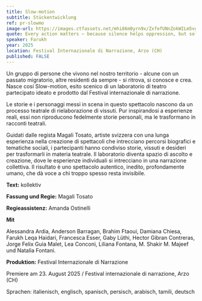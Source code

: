 ```yaml
---
title: Slow-motion
subtitle: Stückentwicklung
ref: pr-slowmo
image-url: https://images.ctfassets.net/mhi86m0yrn9x/ZxfefUNnZokWILm5vdfsg/e94de7220f8d4aa109dd5021b06a3604/slowmotion.jpg
quote: Every action matters – because silence helps oppression, but solidarity builds freedom.
speaker: Farukh
year: 2025
location: Festival Internazionale di Narrazione, Arzo (CH)
published: FALSE
---
```


Un gruppo di persone che vivono nel nostro territorio - alcune con un passato migratorio, altre residenti da sempre - si ritrova, si conosce e crea. Nasce cosí Slow-motion, esito scenico di un laboratorio di teatro partecipato ideato e prodotto dal Festival internazionale di narrazione. 

Le storie e i personaggi messi in scena in questo spettacolo nascono da un processo teatrale di rielaborazione di vissuti. Pur inspirandosi a esperienze reali, essi non riproducono fedelmente storie personali, ma le trasformano in racconti teatrali. 

Guidati dalle regista Magali Tosato, artiste svizzera con una lunga esperienza nella creazione di spettacoli che intrecciano percorsi biografici e tematiche sociali, i partecipanti hanno condiviso storie, vissuti e desideri per trasformarli in materia teatrale. Il laboratorio diventa spazio di ascolto e creazione, dove le esperienze individuali si intrecciano in una narrazione collettiva. Il risultato è uno spettacolo autentico, inedito, profondamente umano, che dà voce a chi troppo spesso resta invisibile. 



**Text:** kollektiv  

**Fassung und Regie:** Magali Tosato

**Regieassistenz:** Amanda Ostinelli


**Mit**

Alessandra Ardia, Anderson Barragan, Brahim Ftaoui, Damiana Chiesa, Farukh Leqa Haidari, Francesca Esser, Gaby Lüthi, Hector Gibran Contreras, Jorge Felix Guia Malet, Lea Conconi, Liliana Fontana, M. Shakir M. Majeef und Natalia Fontani. 

**Produktion:** Festival Internazionale di Narrazione



Premiere am 23. August 2025 / Festival internazionale di narrazione, Arzo (CH)

Sprachen: italienisch, englisch, spanisch, persisch, arabisch, tamili, deutsch
